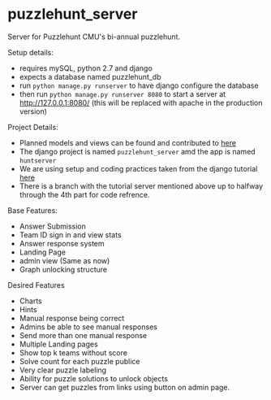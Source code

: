 # puzzlehunt_server
Server for Puzzlehunt CMU's bi-annual puzzlehunt.

Setup details:
* requires mySQL, python 2.7 and django
* expects a database named puzzlehunt_db
* run ```python manage.py runserver``` to have django configure the database
* then run ```python manage.py runserver 8080``` to start a server at http://127.0.0.1:8080/ (this will be replaced with apache in the production version)


Project Details:
* Planned models and views can be found and contributed to [here](https://docs.google.com/document/d/1m_et2SfdcPdOuWgtSCfs9RXN9QTxW9WGgjHZsOQ2yFo/edit)
* The django project is named ```puzzlehunt_server``` amd the app is named ```huntserver```
* We are using setup and coding practices taken from the django tutorial [here](https://docs.djangoproject.com/en/1.8/intro/tutorial01/)
* There is a branch with the tutorial server mentioned above up to halfway through the 4th part for code refrence.


Base Features:
* Answer Submission
* Team ID sign in and view stats
* Answer response system
* Landing Page
* admin view (Same as now)
* Graph unlocking structure


Desired Features
* Charts 
* Hints
* Manual response being correct
* Admins be able to see manual responses
* Send more than one manual response
* Multiple Landing pages
* Show top k teams without score
* Solve count for each puzzle publice
* Very clear puzzle labeling
* Ability for puzzle solutions to unlock objects
* Server can get puzzles from links using button on admin page.
